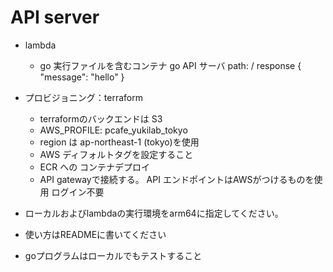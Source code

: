# API server

- lambda
  - go 実行ファイルを含むコンテナ
    go API サーバ
        path: /
        response { "message": "hello" }

- プロビジョニング：terraform
  - terraformのバックエンドは S3
  - AWS_PROFILE: pcafe_yukilab_tokyo
  - region は ap-northeast-1 (tokyo)を使用
  - AWS ディフォルトタグを設定すること
  - ECR への コンテナデプロイ
  - API gatewayで接続する。
        API エンドポイントはAWSがつけるものを使用
        ログイン不要

- ローカルおよびlambdaの実行環境をarm64に指定してください。
- 使い方はREADMEに書いてください
- goプログラムはローカルでもテストすること
